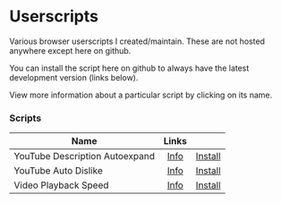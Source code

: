 # Userscripts

Various browser userscripts I created/maintain. These are not hosted anywhere except here on github.

You can install the script here on github to always have the latest development version (links below).

View more information about a particular script by clicking on its name.

### Scripts

| Name                            |                  Links                   |                                                                                                                         |
|---------------------------------|:----------------------------------------:|:-----------------------------------------------------------------------------------------------------------------------:|
| YouTube Description Autoexpand  | [Info](youtube-description-autoexpand/)  |            [Install](../../raw/master/youtube-description-autoexpand/youtube-description-autoexpand.user.js)            |
| YouTube Auto Dislike            |      [Info](youtube-auto-dislike/)       |                      [Install](../../raw/master/youtube-auto-dislike/youtube-auto-dislike.user.js)                      |
| Video Playback Speed            |      [Info](video-playback-speed/)       |                      [Install](../../raw/master/video-playback-speed/video-playback-speed.user.js)                      |
